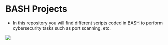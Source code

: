 # BASH Projects
- In this repository you will find different scripts coded in BASH to perform cybersecurity tasks such as port scanning, etc.
<img src = "https://img.shields.io/badge/GNU%20Bash-4EAA25?style=for-the-badge&logo=GNU%20Bash&logoColor=white"/>
